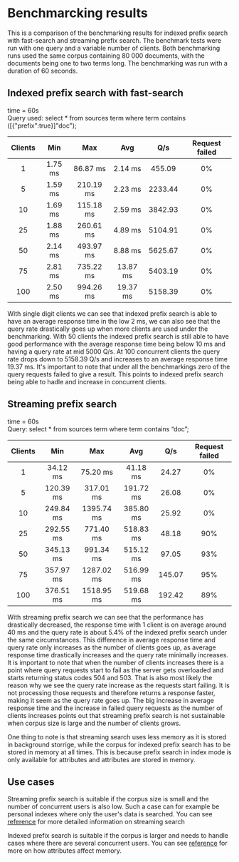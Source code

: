 # Benchmarcking results

This is a comparison of the benchmarking results for indexed prefix search with fast-search and streaming prefix search.
The benchmark tests were run with one query and a variable number of clients.
Both benchmarking runs used the same corpus containing 80 000 documents,
with the documents being one to two terms long.
The benchmarking was run with a duration of 60 seconds.

## Indexed prefix search with fast-search
time = 60s \
Query used: select * from sources term where term contains ([{\"prefix\":true}]\"doc\");

| Clients  | Min        | Max        | Avg        | Q/s        | Request failed |
| :-------:|:----------:|:----------:|:----------:|:----------:|:--------------:|
| 1        | 1.75 ms    | 86.87 ms   | 2.14 ms    | 455.09     | 0%             |
| 5        | 1.59 ms    | 210.19 ms  | 2.23 ms    | 2233.44    | 0%             |
| 10       | 1.69 ms    | 115.18 ms  | 2.59 ms    | 3842.93    | 0%             |
| 25       | 1.88 ms    | 260.61 ms  | 4.89 ms    | 5104.91    | 0%             |
| 50       | 2.14 ms    | 493.97 ms  | 8.88 ms    | 5625.67    | 0%             |
| 75       | 2.81 ms    | 735.22 ms  | 13.87 ms   | 5403.19    | 0%             |
| 100      | 2.50 ms    | 994.26 ms  | 19.37 ms   | 5158.39    | 0%             |

With single digit clients we can see that indexed prefix search is able to have an average response time in the low 2 ms, we can also see that the query rate drastically goes up when more clients are used under the benchmarking. With 50 clients the indexed prefix search is still able to have good performance with the average response time being below 10 ms and having a query rate at mid 5000 Q/s. At 100 concurrent clients the query rate drops down to 5158.39 Q/s and increases to an average response time 19.37 ms. It's important to note that under all the benchmarkings zero of the query requests failed to give a result. This points to indexed prefix search being able to hadle and increase in concurrent clients.

## Streaming prefix search

time = 60s \
Query: select * from sources term where term contains “doc”;

| Clients  | Min        | Max        | Avg        | Q/s        | Request failed |
| :-------:|:----------:|:----------:|:----------:|:----------:|:--------------:|
| 1        | 34.12 ms   | 75.20 ms   | 41.18 ms   | 24.27      | 0%             |
| 5        | 120.39 ms  | 317.01 ms  | 191.72 ms  | 26.08      | 0%             |
| 10       | 249.84 ms  | 1395.74 ms | 385.80 ms  | 25.92      | 0%             |
| 25       | 292.55 ms  | 771.40 ms  | 518.83 ms  | 48.18      | 90%            |
| 50       | 345.13 ms  | 991.34 ms  | 515.12 ms  | 97.05      | 93%            |
| 75       | 357.97 ms  | 1287.02 ms | 516.99 ms  | 145.07     | 95%            |
| 100      | 376.51 ms  | 1518.95 ms | 519.68 ms  | 192.42     | 89%            |

With streaming prefix search we can see that the performance has drastically decreased, the response time with 1 client is on average around 40 ms and the query rate is about 5.4% of the indexed prefix search under the same circumstances. This difference in average response time and query rate only increases as the number of clients goes up, as average response time drastically increases and the query rate minimally increases. It is important to note that when the number of clients increases there is a point where query requests start to fail as the server gets overloaded and starts returning status codes 504 and 503. That is also most likely the reason why we see the query rate increase as the requests start failing. It is not processing those requests and therefore returns a response faster, making it seem as the query rate goes up. The big increase in average response time and the increase in failed query requests as the number of clients increases points out that streaming prefix search is not sustainable when corpus size is large and the number of clients grows.   

One thing to note is that streaming search uses less memory as it is stored in background storrige, while the corpus for indexed prefix search has to be stored in memory at all times. This is because prefix search in index mode is only available for attributes and attributes are stored in memory.

## Use cases
Streaming prefix search is suitable if the corpus size is small and the number of concurrent users is also low. Such a case can for example be personal indexes where only the user's data is searched. You can see [reference](https://docs.vespa.ai/en/streaming-search.html) for more detailed information on streaming search

Indexed prefix search is suitable if the corpus is larger and needs to handle cases where there are several concurrent users. You can see [reference](https://docs.vespa.ai/en/attributes.html) for more on how attributes affect memory.
